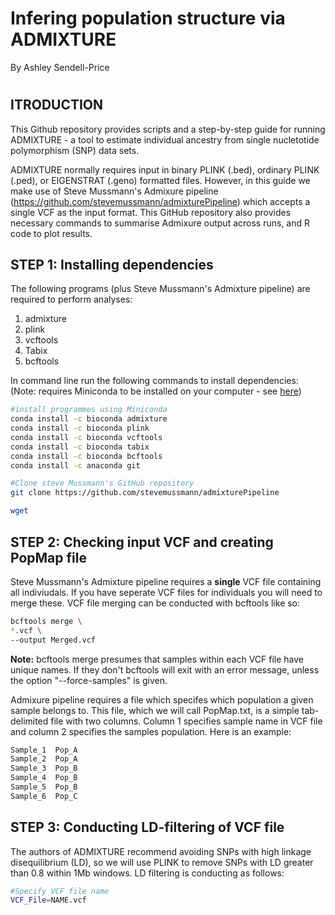 # Infering population structure via ADMIXTURE

By Ashley Sendell-Price

#

## ITRODUCTION
This Github repository provides scripts and a step-by-step guide for running ADMIXTURE - a tool to estimate individual ancestry from single nucletotide polymorphism (SNP) data sets. 

ADMIXTURE normally requires input in binary PLINK (.bed), ordinary PLINK (.ped), or EIGENSTRAT (.geno) formatted files. However, in this guide we make use of Steve Mussmann's Admixure pipeline (https://github.com/stevemussmann/admixturePipeline) which accepts a single VCF as the input format. This GitHub repository also provides necessary commands to summarise Admixure output across runs, and R code to plot results.

## STEP 1: Installing dependencies
The following programs (plus Steve Mussmann's Admixture pipeline) are required to perform analyses:
1. admixture
2. plink
3. vcftools
4. Tabix
5. bcftools

In command line run the following commands to install dependencies:
(Note: requires Miniconda to be installed on your computer - see [here](https://docs.conda.io/projects/continuumio-conda/en/latest/user-guide/install/macos.html))

```bash
#install programmes using Miniconda
conda install -c bioconda admixture
conda install -c bioconda plink
conda install -c bioconda vcftools
conda install -c bioconda tabix
conda install -c bioconda bcftools
conda install -c anaconda git

#Clone steve Mussmann's GitHub repository
git clone https://github.com/stevemussmann/admixturePipeline

wget 
```


## STEP 2: Checking input VCF and creating PopMap file
Steve Mussmann's Admixture pipeline requires a **single** VCF file containing all indiviudals. If you have seperate VCF files for individuals you will need to merge these. VCF file merging can be conducted with bcftools like so:

```bash
bcftools merge \
*.vcf \
--output Merged.vcf
```

**Note:** bcftools merge presumes that samples within each VCF file have unique names. If they don't bcftools will exit with an error message, unless the option "--force-samples" is given.

Admixure pipeline requires a file which specifes which population a given sample belongs to. This file, which we will call PopMap.txt, is a simple tab-delimited file with two columns. Column 1 specifies sample name in VCF file and column 2 specifies the samples population. Here is an example:

```bash
Sample_1  Pop_A
Sample_2  Pop_A
Sample_3  Pop_B
Sample_4  Pop_B
Sample_5  Pop_B
Sample_6  Pop_C
```

## STEP 3: Conducting LD-filtering of VCF file
The authors of ADMIXTURE recommend avoiding SNPs with high linkage disequilibrium (LD), so we will use PLINK to remove SNPs with LD greater than 0.8 within 1Mb windows. LD filtering is conducting as follows:

```bash
#Specify VCF file name
VCF_File=NAME.vcf


```





